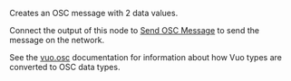 Creates an OSC message with 2 data values.

Connect the output of this node to [Send OSC Message](vuo-node://vuo.osc.send) to send the message on the network.

See the [vuo.osc](vuo-nodeset://vuo.osc) documentation for information about how Vuo types are converted to OSC data types.
